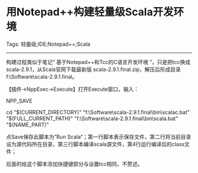 # 用Notepad++构建轻量级Scala开发环境
Tags: 轻量级;IDE;Notepad++;Scala

------

构建过程类似于笔记“ 基于Notepad++和Tcc的C语言开发环境 ”，只是把tcc换成 scala-2.9.1，从Scala官网下载最新版 scala-2.9.1.final.zip，解压后形成目录f:\Software\scala-2.9.1.final。

 【插件->NppExec->Execute】打开Execute窗口，输入： 
 
 NPP_SAVE 

 cd "$(CURRENT_DIRECTORY)" 
"f:\Software\scala-2.9.1.final\bin\scalac.bat" "$(FULL_CURRENT_PATH)" 
"f:\Software\scala-2.9.1.final\bin\scala.bat" "$(NAME_PART)" 
 
 点Save保存此脚本为”Run Scala“；第一行脚本表示保存文件，第二行将当前目录设为源代码所在目录，第三行脚本编译scala源文件，第4行运行编译后的class文件； 

 后面的给这个脚本添加快捷键部分与设置tcc相同，不赘述。